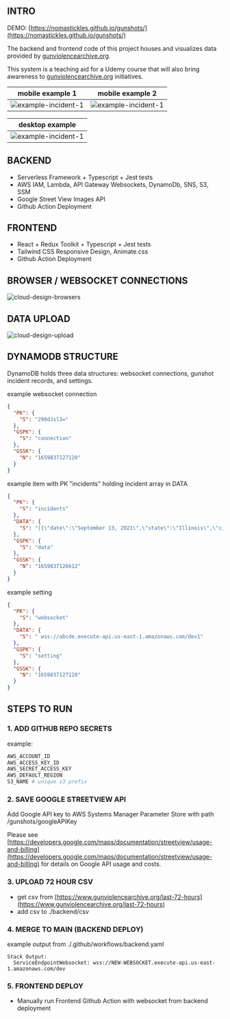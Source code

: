 ## INTRO

DEMO: [https://nomastickles.github.io/gunshots/](https://nomastickles.github.io/gunshots/)

The backend and frontend code of this project houses and visualizes data provided by [gunviolencearchive.org](https://www.gunviolencearchive.org).

This system is a teaching aid for a Udemy course that will also bring awareness to [gunviolencearchive.org](https://www.gunviolencearchive.org/about) initiatives.

|                 mobile example 1                  |                 mobile example 2                  |
| :-----------------------------------------------: | :-----------------------------------------------: |
| ![example-incident-1](img/example-incident-3.png) | ![example-incident-1](img/example-incident-4.png) |

|                  desktop example                  |
| :-----------------------------------------------: |
| ![example-incident-1](img/example-incident-1.png) |

## BACKEND

- Serverless Framework + Typescript + Jest tests
- AWS IAM, Lambda, API Gateway Websockets, DynamoDb, SNS, S3, SSM
- Google Street View Images API
- Github Action Deployment

## FRONTEND

- React + Redux Toolkit + Typescript + Jest tests
- Tailwind CSS Responsive Design, Animate.css
- Github Action Deployment

## BROWSER / WEBSOCKET CONNECTIONS

![cloud-design-browsers](img/cloud-design-browsers.png)

## DATA UPLOAD

![cloud-design-upload](img/cloud-design-upload.png)

## DYNAMODB STRUCTURE

DynamoDB holds three data structures: websocket connections, gunshot incident records, and settings.

example websocket connection

```json
{
  "PK": {
    "S": "298dJsl3="
  },
  "GSPK": {
    "S": "connection"
  },
  "GSSK": {
    "N": "1659837127120"
  }
}
```

example item with PK "incidents" holding incident array in DATA

```json
{
  "PK": {
    "S": "incidents"
  },
  "DATA": {
    "S": "[{\"date\":\"September 13, 2021\",\"state\":\"Illinois\",\"city\":\"Chicago\",\"address\":\"8700 block of S State\",\"killed\":0,\"injured\":1,\"id\":\"sijzhh:1231232\",\"image\":\"https://some-bucket.amazonaws.com/1231232.jpeg\"}]"
  },
  "GSPK": {
    "S": "data"
  },
  "GSSK": {
    "N": "1659837126612"
  }
}
```

example setting

```json
{
  "PK": {
    "S": "websocket"
  },
  "DATA": {
    "S": " wss://abcde.execute-api.us-east-1.amazonaws.com/dev1"
  },
  "GSPK": {
    "S": "setting"
  },
  "GSSK": {
    "N": "1659837127120"
  }
}
```

## STEPS TO RUN

### 1. ADD GITHUB REPO SECRETS

example:

```sh
AWS_ACCOUNT_ID
AWS_ACCESS_KEY_ID
AWS_SECRET_ACCESS_KEY
AWS_DEFAULT_REGION
S3_NAME # unique s3 prefix
```

### 2. SAVE GOOGLE STREETVIEW API

Add Google API key to AWS Systems Manager Parameter Store with path /gunshots/googleAPIKey

Please see [https://developers.google.com/maps/documentation/streetview/usage-and-billing](https://developers.google.com/maps/documentation/streetview/usage-and-billing) for details on Google API usage and costs.

### 3. UPLOAD 72 HOUR CSV

- get csv from [https://www.gunviolencearchive.org/last-72-hours](https://www.gunviolencearchive.org/last-72-hours)
- add csv to ./backend/csv

### 4. MERGE TO MAIN (BACKEND DEPLOY)

example output from ./.github/workflows/backend.yaml

```
Stack Output:
  ServiceEndpointWebsocket: wss://NEW-WEBSOCKET.execute-api.us-east-1.amazonaws.com/dev

```

### 5. FRONTEND DEPLOY

- Manually run Frontend Github Action with websocket from backend deployment
